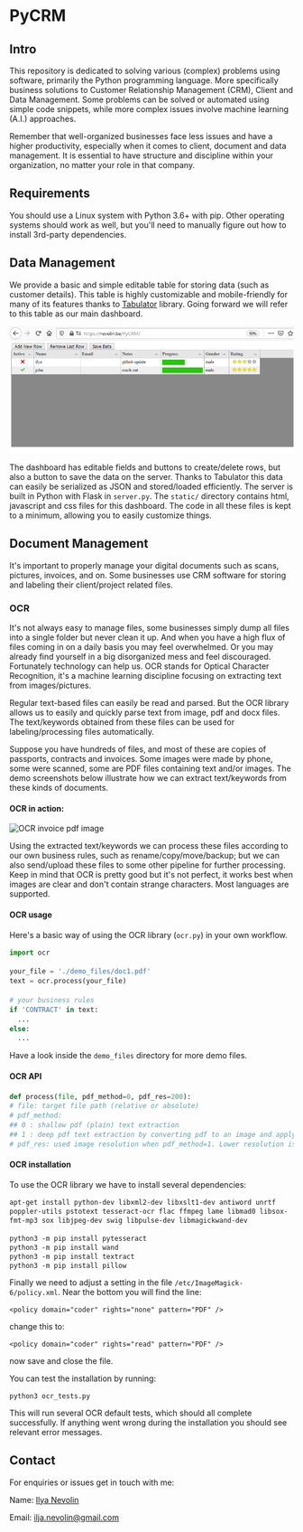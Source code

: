 # PyCRM

## Intro
This repository is dedicated to solving various (complex) problems using software, primarily the Python programming language. More specifically  business solutions to Customer Relationship Management (CRM), Client and Data Management. Some problems can be solved or automated using simple code snippets, while more complex issues involve machine learning (A.I.) approaches.

Remember that well-organized businesses face less issues and have a higher productivity, especially when it comes to client, document and data management. It is essential to have structure and discipline within your organization, no matter your role in that company.

## Requirements
You should use a Linux system with Python 3.6+ with pip.
Other operating systems should work as well, but you'll need to manually figure out how to install 3rd-party dependencies.

## Data Management

We provide a basic and simple editable table for storing data (such as customer details). This table is highly customizable and mobile-friendly for many of its features thanks to [Tabulator](http://tabulator.info/) library. Going forward we will refer to this table as our main dashboard.

![](git_assets/table1.png)

The dashboard has editable fields and buttons to create/delete rows, but also a button to save the data on the server. Thanks to Tabulator this data can easily be serialized as JSON and stored/loaded efficiently. The server is built in Python with Flask in `server.py`. The `static/` directory contains html, javascript and css files for this dashboard. The code in all these files is kept to a minimum, allowing you to easily customize things.


## Document Management
It's important to properly manage your digital documents such as scans, pictures, invoices, and on. Some businesses use CRM software for storing and labeling their client/project related files.

### OCR
It's not always easy to manage files, some businesses simply dump all files into a single folder but never clean it up. And when you have a high flux of files coming in on a daily basis you may feel overwhelmed. Or you may already find yourself in a big disorganized mess and feel discouraged. Fortunately technology can help us. OCR stands for Optical Character Recognition, it's a machine learning discipline focusing on extracting text from images/pictures. 

Regular text-based files can easily be read and parsed. But the OCR library allows us to easily and quickly parse text from image, pdf and docx files. The text/keywords obtained from these files can be used for labeling/processing files automatically.

Suppose you have hundreds of files, and most of these are copies of passports, contracts and invoices. Some images were made by phone, some were scanned, some are PDF files containing text and/or images. The demo screenshots below illustrate how we can extract text/keywords from these kinds of documents.

#### OCR in action:

![OCR invoice pdf image](https://raw.githubusercontent.com/healzer/PyCRM/master/git_assets/ocr_demo2.png)

Using the extracted text/keywords we can process these files according to our own business rules, such as rename/copy/move/backup; but we can also send/upload these files to some other pipeline for further processing. Keep in mind that OCR is pretty good but it's not perfect, it works best when images are clear and don't contain strange characters. Most languages are supported.

#### OCR usage

Here's a basic way of using the OCR library (`ocr.py`) in your own workflow.
```python
import ocr

your_file = './demo_files/doc1.pdf'
text = ocr.process(your_file)

# your business rules
if 'CONTRACT' in text:
  ...
else:
  ...
```

Have a look inside the `demo_files` directory for more demo files.

#### OCR API
```python
def process(file, pdf_method=0, pdf_res=200):
# file: target file path (relative or absolute)
# pdf_method:
## 0 : shallow pdf (plain) text extraction
## 1 : deep pdf text extraction by converting pdf to an image and applying OCR on that image
# pdf_res: used image resolution when pdf_method=1. Lower resolution is quicker but less accurate (default 200).
```

#### OCR installation

To use the OCR library we have to install several dependencies:
```
apt-get install python-dev libxml2-dev libxslt1-dev antiword unrtf poppler-utils pstotext tesseract-ocr flac ffmpeg lame libmad0 libsox-fmt-mp3 sox libjpeg-dev swig libpulse-dev libmagickwand-dev

python3 -m pip install pytesseract
python3 -m pip install wand
python3 -m pip install textract
python3 -m pip install pillow
```

Finally we need to adjust a setting in the file `/etc/ImageMagick-6/policy.xml`. Near the bottom you will find the line:

```
<policy domain="coder" rights="none" pattern="PDF" />
```

change this to:
```
<policy domain="coder" rights="read" pattern="PDF" />
```
now save and close the file.

You can test the installation by running:
```
python3 ocr_tests.py
```
This will run several OCR default tests, which should all complete successfully. If anything went wrong during the installation you should see relevant error messages.

## Contact

For enquiries or issues get in touch with me:

Name: [Ilya Nevolin](https://www.linkedin.com/in/iljanevolin/)

Email: ilja.nevolin@gmail.com

